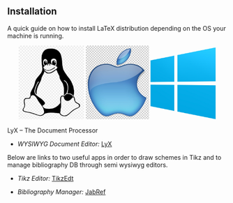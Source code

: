 
## Installation

A quick guide on how to install LaTeX distribution depending on the OS your machine is running.

<center>

[<img src = "imgs/Linux.png" alt = "On how to install TeX Live" width="150">](https://www.tug.org/texlive/)
[<img src = "imgs/Mac.png" alt = "On how to install Mac TeX" width="145">](https://www.tug.org/mactex/)
[<img src = "imgs/Win.png" alt = "On how to install proTeXt" width="150">](https://www.tug.org/protext/)

</center>

LyX – The Document Processor

-   _WYSIWYG Document Editor:_ [LyX](http://www.lyx.org/ "Link to LyX")

Below are links to two useful apps in order to draw schemes in Tikz and to manage bibliography DB through semi wysiwyg editors.

-   _Tikz Editor:_ [TikzEdt](http://www.tikzedt.org/ "Link to TikzEdt")

-   _Bibliography Manager:_ [JabRef](http://www.jabref.org/ "Link to JabRef")
